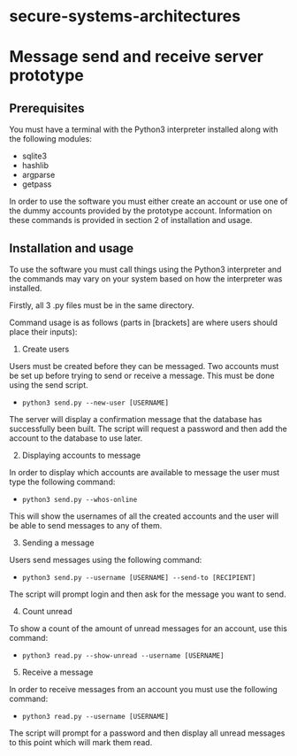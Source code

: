 # secure-systems-architectures
# Message send and receive server prototype

## Prerequisites

You must have a terminal with the Python3 interpreter installed along with the following modules:
 - sqlite3
 - hashlib
 - argparse
 - getpass

In order to use the software you must either create an account or use one of the dummy accounts provided by the prototype account. Information on these commands is provided in section 2 of installation and usage.

## Installation and usage

To use the software you must call things using the Python3 interpreter and the commands may vary on your system based on how the interpreter was installed.

Firstly, all 3 .py files must be in the same directory.

Command usage is as follows (parts in [brackets] are where users should place their inputs):

1. Create users

Users must be created before they can be messaged. Two accounts must be set up before trying to send or receive a message. This must be done using the send script.

- `python3 send.py --new-user [USERNAME]`

The server will display a confirmation message that the database has successfully been built. The script will request a password and then add the account to the database to use later.

2. Displaying accounts to message

In order to display which accounts are available to message the user must type the following command:

- `python3 send.py --whos-online`

This will show the usernames of all the created accounts and the user will be able to send messages to any of them.

3. Sending a message

Users send messages using the following command:

- `python3 send.py --username [USERNAME] --send-to [RECIPIENT]`

The script will prompt login and then ask for the message you want to send.

4. Count unread

To show a count of the amount of unread messages for an account, use this command:

- `python3 read.py --show-unread --username [USERNAME]`

5. Receive a message

In order to receive messages from an account you must use the following command:

- `python3 read.py --username [USERNAME]`

The script will prompt for a password and then display all unread messages to this point which will mark them read.